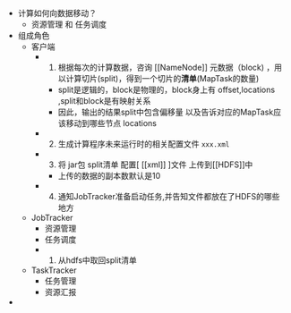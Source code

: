 - 计算如何向数据移动？
	- 资源管理 和 任务调度
- 组成角色
	- 客户端
		- 1. 根据每次的计算数据，咨询 [[NameNode]] 元数据（block) ，用以计算切片(split)，得到一个切片的**清单**(MapTask的数量)
			- split是逻辑的，block是物理的，block身上有 offset,locations ,split和block是有映射关系
			- 因此，输出的结果split中包含偏移量 以及告诉对应的MapTask应该移动到哪些节点 locations
		- 2. 生成计算程序未来运行时的相关配置文件 `xxx.xml`
		- 3. 将 jar包 split清单 配置[ [[xml]] ]文件 上传到[[HDFS]]中
			- 上传的数据的副本数默认是10
		- 4. 通知JobTracker准备启动任务,并告知文件都放在了HDFS的哪些地方
	- JobTracker
		- 资源管理
		- 任务调度
		- 1. 从hdfs中取回split清单
	- TaskTracker
		- 任务管理
		- 资源汇报
-
